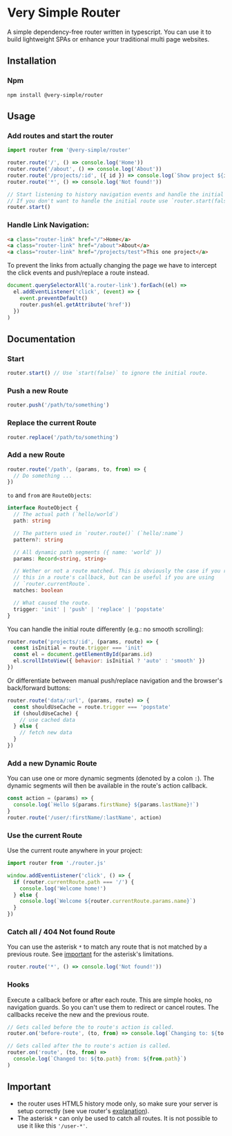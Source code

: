 # Very Simple Router

A simple dependency-free router written in typescript. You can use it to build
lightweight SPAs or enhance your traditional multi page websites.

## Installation

### Npm

`npm install @very-simple/router`

## Usage

### Add routes and start the router

```js
import router from '@very-simple/router'

router.route('/', () => console.log('Home'))
router.route('/about', () => console.log('About'))
router.route('/projects/:id', ({ id }) => console.log(`Show project ${id}`))
router.route('*', () => console.log('Not found!'))

// Start listening to history navigation events and handle the initial route.
// If you don't want to handle the initial route use `router.start(false)`.
router.start()
```

### Handle Link Navigation:

```html
<a class="router-link" href="/">Home</a>
<a class="router-link" href="/about">About</a>
<a class="router-link" href="/projects/test">This one project</a>
```

To prevent the links from actually changing the page we have to intercept the
click events and push/replace a route instead.

```js
document.querySelectorAll('a.router-link').forEach((el) =>
  el.addEventListener('click', (event) => {
    event.preventDefault()
    router.push(el.getAttribute('href'))
  })
)
```

## Documentation

### Start

```js
router.start() // Use `start(false)` to ignore the initial route.
```

### Push a new Route

```js
router.push('/path/to/something')
```

### Replace the current Route

```js
router.replace('/path/to/something')
```

### Add a new Route

```js
router.route('/path', (params, to, from) => {
  // Do something ...
})
```

`to` and `from` are `RouteObjects`:

```ts
interface RouteObject {
  // The actual path (`hello/world`)
  path: string

  // The pattern used in `router.route()` (`hello/:name`)
  pattern?: string

  // All dynamic path segments ({ name: 'world' })
  params: Record<string, string>

  // Wether or not a route matched. This is obviously the case if you receive
  // this in a route's callback, but can be useful if you are using
  // `router.currentRoute`.
  matches: boolean

  // What caused the route.
  trigger: 'init' | 'push' | 'replace' | 'popstate'
}
```

You can handle the initial route differently (e.g.: no smooth scrolling):

```js
router.route('projects/:id', (params, route) => {
  const isInitial = route.trigger === 'init'
  const el = document.getElementById(params.id)
  el.scrollIntoView({ behavior: isInitial ? 'auto' : 'smooth' })
})
```

Or differentiate between manual push/replace navigation and the browser's
back/forward buttons:

```js
router.route('data/:url', (params, route) => {
  const shouldUseCache = route.trigger === 'popstate'
  if (shouldUseCache) {
    // use cached data
  } else {
    // fetch new data
  }
})
```

### Add a new Dynamic Route

You can use one or more dynamic segments (denoted by a colon `:`). The dynamic
segments will then be available in the route's action callback.

```js
const action = (params) => {
  console.log(`Hello ${params.firstName} ${params.lastName}!`)
}
router.route('/user/:firstName/:lastName', action)
```

### Use the current Route

Use the current route anywhere in your project:

```js
import router from './router.js'

window.addEventListener('click', () => {
  if (router.currentRoute.path === '/') {
    console.log('Welcome home!')
  } else {
    console.log(`Welcome ${router.currentRoute.params.name}`)
  }
})
```

### Catch all / 404 Not found Route

You can use the asterisk `*` to match any route that is not matched by a
previous route. See [important](#important) for the asterisk's limitations.

```js
router.route('*', () => console.log('Not found!'))
```

### Hooks

Execute a callback before or after each route. This are simple hooks, no navigation guards. So you can't use them to redirect or cancel routes. The callbacks receive the new and the previous route.

```js
// Gets called before the to route's action is called.
router.on('before-route', (to, from) => console.log(`Changing to: ${to.path}`))

// Gets called after the to route's action is called.
router.on('route', (to, from) =>
  console.log(`Changed to: ${to.path} from: ${from.path}`)
)
```

## Important

- the router uses HTML5 history mode only, so make sure your server is
  setup correctly (see vue router's [explanation](https://router.vuejs.org/guide/essentials/history-mode.html#example-server-configurations)).
- The asterisk `*` can only be used to catch all routes. It is not possible to
  use it like this `'/user-*'`.
